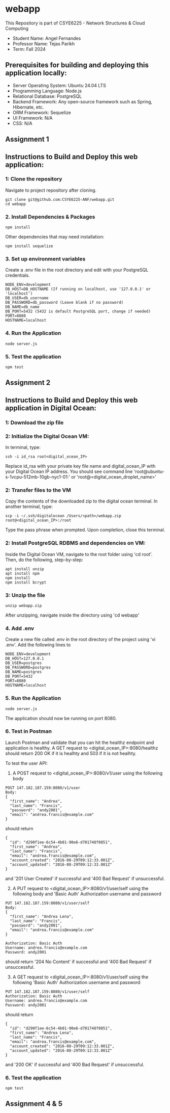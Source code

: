 # webapp

This Repository is part of CSYE6225 - Network Structures & Cloud Computing 
- Student Name: Angel Fernandes
- Professor Name: Tejas Parikh
- Term: Fall 2024

## Prerequisites for building and deploying this application locally:
- Server Operating System: Ubuntu 24.04 LTS
- Programming Language: Node.js
- Relational Database: PostgreSQL
- Backend Framework: Any open-source framework such as Spring, Hibernate, etc.
- ORM Framework: Sequelize
- UI Framework: N/A
- CSS: N/A

## Assignment 1
## Instructions to Build and Deploy this web application:

### 1: Clone the repository
Navigate to project repository after cloning.
```
git clone git@github.com:CSYE6225-ANF/webapp.git
cd webapp
```

### 2. Install Dependencies & Packages
```
npm install
```
Other dependencies that may need installation:
```
npm install sequelize
```

### 3. Set up environment variables
Create a .env file in the root directory and edit with your PostgreSQL credentials.
```
NODE_ENV=development
DB_HOST=DB_HOSTNAME (If running on localhost, use '127.0.0.1' or 'localhost')
DB_USER=db_username
DB_PASSWORD=db_password (Leave blank if no password)
DB_NAME=db_name
DB_PORT=5432 (5432 is default PostgreSQL port, change if needed)
PORT=8080
HOSTNAME=localhost
```

### 4. Run the Application
```
node server.js
```

### 5. Test the application
```
npm test
```

## Assignment 2
## Instructions to Build and Deploy this web application in Digital Ocean:

### 1: Download the zip file

### 2: Initialize the Digital Ocean VM:
In terminal, type:
```
ssh -i id_rsa root<digital_ocean_IP>
```
Replace id_rsa with your private key file name and digital_ocean_IP with your Digital Ocean IP address.
You should see command line 'root@ubuntu-s-1vcpu-512mb-10gb-nyc1-01:' or 'root@<digital_ocean_droplet_name>'

### 2: Transfer files to the VM
Copy the contents of the downloaded zip to the digital ocean terminal. In another terminal, type:
```
scp -i ~/.ssh/digitalocean /Users/<path>/webapp.zip root@<digital_ocean_IP>:/root
```
Type the pass phrase when prompted. Upon completion, close this terminal.

### 2: Install PostgreSQL RDBMS and dependencies on VM:
Inside the Digital Ocean VM, navigate to the root folder using 'cd root'.
Then, do the following, step-by-step:
```
apt install unzip
apt install npm
npm install
npm install bcrypt
```

### 3: Unzip the file
```
unzip webapp.zip
```
After unzipping, navigate inside the directory using 'cd webapp'

### 4. Add .env
Create a new file called .env in the root directory of the project using 'vi .env'. Add the following lines to
```
NODE_ENV=development
DB_HOST=127.0.0.1
DB_USER=postgres
DB_PASSWORD=postgres
DB_NAME=postgres
DB_PORT=5432
PORT=8080
HOSTNAME=localhost
```

### 5. Run the Application
```
node server.js
```
The application should now be running on port 8080.

### 6. Test in Postman
Launch Postman and validate that you can hit the healthz endpoint and application is healthy.
A GET request to <digital_ocean_IP>:8080/healthz should return 200 OK if it is healhty and 503 if it is not healhty.

To test the user API:
1. A POST request to <digital_ocean_IP>:8080/v1/user using the following body
```
POST 147.182.187.159:8080/v1/user
Body: 
{
  "first_name": "Andrea",
  "last_name": "Francis",
  "password": "andy2001",
  "email": "andrea.francis@example.com"
}
```
should return
```
{
  "id": "d290f1ee-6c54-4b01-90e6-d701748f0851",
  "first_name": "Andrea",
  "last_name": "Francis",
  "email": "andrea.francis@example.com",
  "account_created": "2016-08-29T09:12:33.001Z",
  "account_updated": "2016-08-29T09:12:33.001Z"
}
```
and '201 User Created' if successful and '400 Bad Request' if unsuccessful.

2. A PUT request to <digital_ocean_IP>:8080/v1/user/self using the following body and 'Basic Auth' Authorization username and password
```
PUT 147.182.187.159:8080/v1/user/self
Body: 
{
  "first_name": "Andrea Lena",
  "last_name": "Francis",
  "password": "andy2001",
  "email": "andrea.francis@example.com"
}

Authorization: Basic Auth
Username: andrea.francis@example.com
Password: andy2001
```
should return '204 No Content' if successful and '400 Bad Request' if unsuccessful.

3. A GET request to <digital_ocean_IP>:8080/v1/user/self using the following 'Basic Auth' Authorization username and password
```
PUT 147.182.187.159:8080/v1/user/self
Authorization: Basic Auth
Username: andrea.francis@example.com
Password: andy2001
```
should return
```
{
  "id": "d290f1ee-6c54-4b01-90e6-d701748f0851",
  "first_name": "Andrea Lena",
  "last_name": "Francis",
  "email": "andrea.francis@example.com",
  "account_created": "2016-08-29T09:12:33.001Z",
  "account_updated": "2016-08-29T09:12:33.001Z"
}
```
and '200 OK' if successful and '400 Bad Request' if unsuccessful.

### 6. Test the application
```
npm test
```

## Assignment 4 & 5
